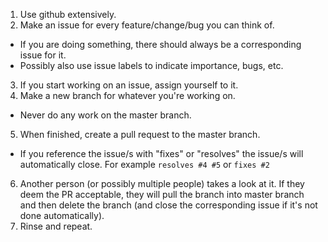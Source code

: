 1. Use github extensively.
2. Make an issue for every feature/change/bug you can think of. 
 * If you are doing something, there should always be a corresponding issue for it.
 * Possibly also use issue labels to indicate importance, bugs, etc.
3. If you start working on an issue, assign yourself to it.
4. Make a new branch for whatever you're working on.
 * Never do any work on the master branch.
5. When finished, create a pull request to the master branch. 
 * If you reference the issue/s with "fixes" or "resolves" the issue/s will automatically close. For example `resolves #4 #5` or `fixes #2`
6. Another person (or possibly multiple people) takes a look at it. If they deem the PR acceptable, they will pull the branch into master branch and then delete the branch (and close the corresponding issue if it's not done automatically).
7. Rinse and repeat.
